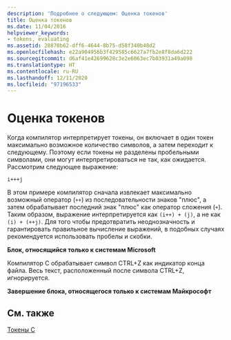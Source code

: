 ```yaml
---
description: 'Подробнее о следующем: Оценка токенов'
title: Оценка токенов
ms.date: 11/04/2016
helpviewer_keywords:
- tokens, evaluating
ms.assetid: 28870b62-dff6-4644-8b75-d58f340b48d2
ms.openlocfilehash: e22a904956b3f429585c6627a7fb2e8f8da6d222
ms.sourcegitcommit: d6af41e42699628c3e2e6063ec7b03931a49a098
ms.translationtype: HT
ms.contentlocale: ru-RU
ms.lasthandoff: 12/11/2020
ms.locfileid: "97196533"
---
```

# <a name="evaluation-of-tokens"></a>Оценка токенов

Когда компилятор интерпретирует токены, он включает в один токен максимально возможное количество символов, а затем переходит к следующему. Поэтому если токены не разделены пробельными символами, они могут интерпретироваться не так, как ожидается. Рассмотрим следующее выражение:

```
i+++j
```

В этом примере компилятор сначала извлекает максимально возможный оператор (`++`) из последовательности знаков "плюс", а затем обрабатывает последний знак "плюс" как оператор сложения (`+`). Таким образом, выражение интерпретируется как `(i++) + (j)`, а не как `(i) + (++j)`. Для того чтобы предотвратить неоднозначность и гарантировать правильное вычисление выражений, в подобных случаях рекомендуется использовать пробелы и скобки.

**Блок, относящийся только к системам Microsoft**

Компилятор C обрабатывает символ CTRL+Z как индикатор конца файла. Весь текст, расположенный после символа CTRL+Z, игнорируется.

**Завершение блока, относящегося только к системам Майкрософт**

## <a name="see-also"></a>См. также

[Токены C](../c-language/c-tokens.md)
